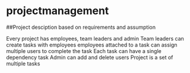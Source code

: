 # projectmanagement

##Project desciption based on requirements and assumption

Every project has employees, team leaders and admin
Team leaders can create tasks with employees
employees attached to a task can assign multiple users to complete the task
Each task can have a single dependency task
Admin can add and delete users 
Project is a set of multiple tasks
